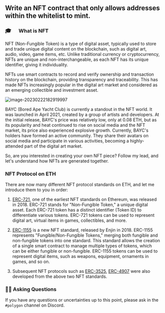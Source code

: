 ## Write an NFT contract that only allows addresses within the whitelist to mint.

### 🎓 　 What is NFT

NFT (Non-Fungible Token) is a type of digital asset, typically used to store and trade unique digital content on the blockchain, such as digital art, audio, video, game items, etc. Unlike traditional currency or cryptocurrency, NFTs are unique and non-interchangeable, as each NFT has its unique identifier, giving it individuality.

NFTs use smart contracts to record and verify ownership and transaction history on the blockchain, providing transparency and traceability. This has made NFTs increasingly popular in the digital art market and considered as an emerging collectible and investment asset.

![image-20230222182919997](/images/Polygon-Whitelist-NFT/section-2/2_1_1.png)

BAYC (Bored Ape Yacht Club) is currently a standout in the NFT world. It was launched in April 2021, created by a group of artists and developers. At the initial release, BAYC's price was relatively low, only at 0.08 ETH, but as its popularity and heat continued to rise on social media and the NFT market, its price also experienced explosive growth. Currently, BAYC's holders have formed an active community. They share their avatars on social media and participate in various activities, becoming a highly-attended part of the digital art market.

So, are you interested in creating your own NFT piece? Follow my lead, and let's understand how NFTs are generated together.

### NFT Protocol on ETH

There are now many different NFT protocol standards on ETH, and let me introduce them to you in order:

1. [ERC-721](https://eips.ethereum.org/EIPS/eip-721), one of the earliest NFT standards on Ethereum, was released in 2018. ERC-721 stands for "Non-Fungible Token," a unique digital asset. Each ERC-721 token has a distinct identifier (Token ID) to differentiate various tokens. ERC-721 tokens can be used to represent digital art, virtual items in games, collectibles, and more.

2. [ERC-1155](https://eips.ethereum.org/EIPS/eip-1155) is a new NFT standard, released by Enjin in 2018. ERC-1155 represents "Fungible/Non-Fungible Tokens," merging both fungible and non-fungible tokens into one standard. This standard allows the creation of a single smart contract to manage multiple types of tokens, which can be either fungible or non-fungible. ERC-1155 tokens can be used to represent digital items, such as weapons, equipment, ornaments in games, and so on.

3. Subsequent NFT protocols such as [ERC-3525](https://eips.ethereum.org/EIPS/eip-3525), [ERC-4907](https://eips.ethereum.org/EIPS/eip-4907) were also developed from the above two NFT standards.

### 🙋‍♂️ Asking Questions

If you have any questions or uncertainties up to this point, please ask in the `#polygon` channel on Discord.
